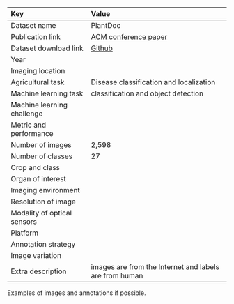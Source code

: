 
| Key                         | Value                                                                      |
|:----------------------------|:---------------------------------------------------------------------------|
| Dataset name                | PlantDoc                                                                   |
| Publication link            | [ACM conference paper](https://dl.acm.org/doi/pdf/10.1145/3371158.3371196) |
| Dataset download link       | [Github](https://github.com/pratikkayal/PlantDoc-Dataset)                  |
| Year                        |                                                                            |
| Imaging location            |                                                                            |
| Agricultural task           | Disease classification and localization                                    |
| Machine learning task       | classification and object detection                                        |
| Machine learning challenge  |                                                                            |
| Metric and performance      |                                                                            |
| Number of images            | 2,598                                                                      |
| Number of classes           | 27                                                                         |
| Crop and class              |                                                                            |
| Organ of interest           |                                                                            |
| Imaging environment         |                                                                            |
| Resolution of image         |                                                                            |
| Modality of optical sensors |                                                                            |
| Platform                    |                                                                            |
| Annotation strategy         |                                                                            |
| Image variation             |                                                                            |
| Extra description           | images are from the Internet and labels are from human                     |


Examples of images and annotations if possible.
